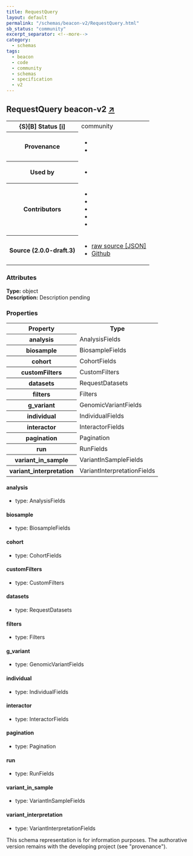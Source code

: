 ```yaml
---
title: RequestQuery
layout: default
permalink: "/schemas/beacon-v2/RequestQuery.html"
sb_status: "community"
excerpt_separator: <!--more-->
category:
  - schemas
tags:
  - beacon
  - code
  - community
  - schemas
  - specification
  - v2
---
```


<div id="schema-header-title">
  <h2>RequestQuery <span id="schema-header-title-project">beacon-v2 <a href="https://github.com/ga4gh-beacon/specification-v2-blocks" target="_BLANK">&nearr;</a></span> </h2>
</div>

<table id="schema-header-table">
  <tr>
    <th>{S}[B] Status <a href="https://schemablocks.org/about/sb-status-levels.html">[i]</a></th>
    <td><div id="schema-header-status">community</div></td>
  </tr>

  <tr>
    <th>Provenance</th>
    <td>
      <ul>
<li><a href="https://github.com/ga4gh-beacon/specification-v2"></a></li>
<li><a href="https://github.com/progenetix/bycon/"></a></li>
      </ul>
    </td>
  </tr>
  <tr>
    <th>Used by</th>
    <td>
      <ul>
<li><a href="https://github.com/progenetix/schemas/"></a></li>
      </ul>
    </td>
  </tr>

<!--more-->

  <tr>
    <th>Contributors</th>
    <td>
      <ul>
<li><a href="https://beacon-project.io/categories/people.html"></a></li>
<li><a href="https://github.com/jrambla"></a></li>
<li><a href="https://github.com/sdelatorrep"></a></li>
<li><a href="https://github.com/mamanambiya"></a></li>
<li><a href="https://orcid.org/0000-0002-9903-4248"></a></li>
      </ul>
    </td>
  </tr>
  <tr>
    <th>Source (2.0.0-draft.3)</th>
    <td>
      <ul>
        <li><a href="current/RequestQuery.json" target="_BLANK">raw source [JSON]</a></li>
        <li><a href="https://github.com/ga4gh-beacon/specification-v2-blocks/blob/master/schemas/RequestQuery.yaml" target="_BLANK">Github</a></li>
      </ul>
    </td>
  </tr>
</table>

<div id="schema-attributes-title">
  <h3>Attributes</h3>
</div>

  
__Type:__ object  
__Description:__ Description pending

### Properties

<table id="schema-properties-table">
  <tr>
    <th>Property</th>
    <th>Type</th>
  </tr>
  <tr>
    <th>analysis</th>
    <td>AnalysisFields</td>
  </tr>
  <tr>
    <th>biosample</th>
    <td>BiosampleFields</td>
  </tr>
  <tr>
    <th>cohort</th>
    <td>CohortFields</td>
  </tr>
  <tr>
    <th>customFilters</th>
    <td>CustomFilters</td>
  </tr>
  <tr>
    <th>datasets</th>
    <td>RequestDatasets</td>
  </tr>
  <tr>
    <th>filters</th>
    <td>Filters</td>
  </tr>
  <tr>
    <th>g_variant</th>
    <td>GenomicVariantFields</td>
  </tr>
  <tr>
    <th>individual</th>
    <td>IndividualFields</td>
  </tr>
  <tr>
    <th>interactor</th>
    <td>InteractorFields</td>
  </tr>
  <tr>
    <th>pagination</th>
    <td>Pagination</td>
  </tr>
  <tr>
    <th>run</th>
    <td>RunFields</td>
  </tr>
  <tr>
    <th>variant_in_sample</th>
    <td>VariantInSampleFields</td>
  </tr>
  <tr>
    <th>variant_interpretation</th>
    <td>VariantInterpretationFields</td>
  </tr>

</table>


#### analysis

* type: AnalysisFields




#### biosample

* type: BiosampleFields




#### cohort

* type: CohortFields




#### customFilters

* type: CustomFilters




#### datasets

* type: RequestDatasets




#### filters

* type: Filters




#### g_variant

* type: GenomicVariantFields




#### individual

* type: IndividualFields




#### interactor

* type: InteractorFields




#### pagination

* type: Pagination




#### run

* type: RunFields




#### variant_in_sample

* type: VariantInSampleFields




#### variant_interpretation

* type: VariantInterpretationFields



<div id="schema-footer">
This schema representation is for information purposes. The authorative 
version remains with the developing project (see "provenance").
</div>


